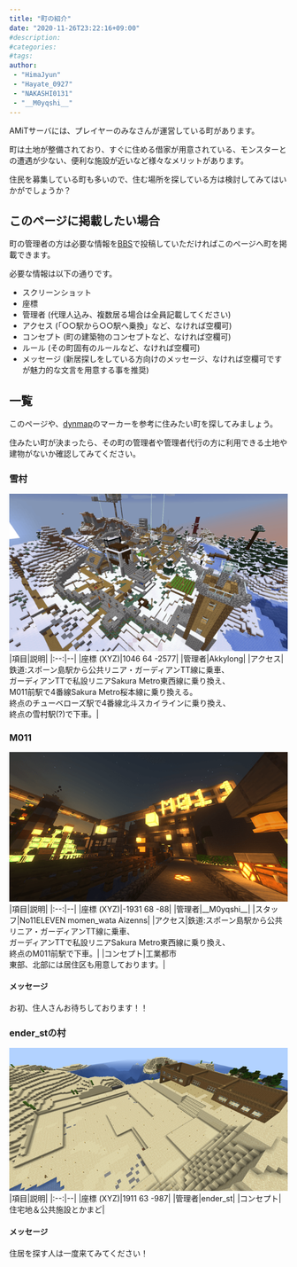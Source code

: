 ```yaml
---
title: "町の紹介"
date: "2020-11-26T23:22:16+09:00"
#description:
#categories:
#tags:
author:
 - "HimaJyun"
 - "Hayate_0927"
 - "NAKASHI0131"
 - "__M0yqshi__"
---
```


AMiTサーバには、プレイヤーのみなさんが運営している町があります。

町は土地が整備されており、すぐに住める借家が用意されている、モンスターとの遭遇が少ない、便利な施設が近いなど様々なメリットがあります。

住民を募集している町も多いので、住む場所を探している方は検討してみてはいかがでしょうか？

## このページに掲載したい場合
町の管理者の方は必要な情報を[BBS](/bbs/viewforum.php?f=15)で投稿していただければこのページへ町を掲載できます。

必要な情報は以下の通りです。

- スクリーンショット
- 座標
- 管理者 (代理人込み、複数居る場合は全員記載してください)
- アクセス (「○○駅から○○駅へ乗換」など、なければ空欄可)
- コンセプト (町の建築物のコンセプトなど、なければ空欄可)
- ルール (その町固有のルールなど、なければ空欄可)
- メッセージ (新居探しをしている方向けのメッセージ、なければ空欄可ですが魅力的な文言を用意する事を推奨)

## 一覧
このページや、[dynmap](/dynmap/)のマーカーを参考に住みたい町を探してみましょう。

住みたい町が決まったら、その町の管理者や管理者代行の方に利用できる土地や建物がないか確認してみてください。

### 雪村
![雪村](yukimura.png?20201126)
|項目|説明|
|:--:|--|
|座標 (XYZ)|1046 64 -2577|
|管理者|Akkylong|
|アクセス|鉄道:スポーン島駅から公共リニア・ガーディアンTT線に乗車、<br>ガーディアンTTで私設リニアSakura Metro東西線に乗り換え、<br>M011前駅で4番線Sakura Metro桜本線に乗り換える。<br>終点のチューベローズ駅で4番線北斗スカイラインに乗り換え、<br>終点の雪村駅(?)で下車。|

### M011
![M011](m011.png?20201130)
|項目|説明|
|:--:|--|
|座標 (XYZ)|-1931 68 -88|
|管理者|\_\_M0yqshi\_\_|
|スタッフ|No11ELEVEN momen_wata Aizenns|
|アクセス|鉄道:スポーン島駅から公共リニア・ガーディアンTT線に乗車、<br>ガーディアンTTで私設リニアSakura Metro東西線に乗り換え、<br>終点のM011前駅で下車。|
|コンセプト|工業都市<br>東部、北部には居住区も用意しております。|

#### メッセージ
お初、住人さんお待ちしております！！

<!--### ぜんそんの村
![ぜんそんの村](zensonnnomura.png?20201129)
|項目|説明|
|:--:|--|
|座標 (XYZ)|2100 66 -2000|
|管理者|zenson_san2020|
|コンセプト|基本的に住宅地です(公共施設がいくつかあります)。<br>敷地内の区画は今後、拡張する予定です。|

#### ルール
- 基本的に「住居専用地域」なので２階建て相当までの「家」を、周りの環境に配慮して建ててください。  
- また、なるべくならお豆腐建築でないものをお願いしています(建て直しは何度でも可！おしゃれ建築、大歓迎です!!)  
- 「畑」や「農場」の設置は許可していません。スポーン島の公共農場か、資源界にて調達してください。  
- サーバーに負荷のかかる「回路」の設置、また「交通施設」の敷設も不可です。  
- 「shop」については簡素なチェスト販売であれば区画内での設置は可です。

設置したいものがあるけれど、上記のルールにに当てはまるか不明な場合、区画整備について質問・疑問がある場合は、<u>管理者であるぜんそんにご相談ください。協議の上、柔軟に対応いたします。</u>

#### 基本情報
新規ユーザーさんが「夜」になっても安心して眠れる「最初の家」を建築するための「区画」をご提供しています！  
基本的にぜんそんの村では沸きつぶしをしてあるので、夜になっても敵モブの出現は抑えられています。  
まずはぜんそんの村で安心して過ごせるホームポイントを設定してみませんか？  
最初の家を建てるための「最低限の資材」が、各区画のチェストに最初から入っています(それ以上の資材はご自分で調達してみてくださいね)。

#### ※ご注意※
ぜんそんが「保護」をかけているため、<u>一番最初だけですが、ぜんそんがログインしていない時は建築できません。</u>  
保護のメンバーに追加してからの建築となりますのであしからず…。

#### アピールポイント
町の中心には新規ユーザーにやさしい価格設定のshop(管理者\_\_M0yqshi\_\_さん)があり、少ない所持金でも防具や武器などをそろえることができます。Bar(管理者gorilla2736さん)では、各種ポーションを販売！いろいろなことが楽にできます！  
また、公共施設として、海には釣り小屋(上・下)、桟橋があります。  釣り小屋内のものをご自由に使って「釣り」を楽しんでください。  
食料となる魚のほかに、珍しいものや変なもの(笑)、運がいいとエンチャント本(！)、レアものなどが釣れますヨ。  
夜釣りも風情があります(^^)  
ぜんそんの家の「花畑」のミツバチの巣箱と養蜂箱・チェストも公共化しています。ただし、ミツバチの移動は禁止です。

プレイしていくうちに資材や時間に余裕ができたら…、ヒマになってやりたいことがないなぁ…という時には、お庭を整備したり家をアップグレードしてみてほしいです(^^)/

皆さん、楽しんでくださいね！

 <!-- https://amit.jyn.jp/bbs/viewtopic.php?f=15&t=992 -->

### ender_stの村
![ender_stの村](ender_stnomura.png?20210114)
|項目|説明|
|:--:|--|
|座標 (XYZ)|1911 63 -987|
|管理者|ender_st|
|コンセプト|住宅地＆公共施設とかまど|

#### メッセージ
住居を探す人は一度来てみてください！

 <!-- https://amit.jyn.jp/bbs/viewtopic.php?f=15&t=992 -->

 
<!-- テンプレート
### 村の名前
![スクショ](file.png?yyyymmdd)
|項目|説明|
|:--:|--|
|座標 (XYZ)|0 64 0|
|管理者||
|スタッフ|
|アクセス||
|コンセプト||

#### ルール

#### メッセージ

(各項目、空の場合は項目自体を削除、その他必要に応じて任意で項目を追加)
-->
